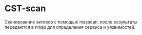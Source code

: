 # CST-scan
Сканирование активов с помощью masscan, после результаты передаются в nmap для определения сервиса и уязвимостей.
